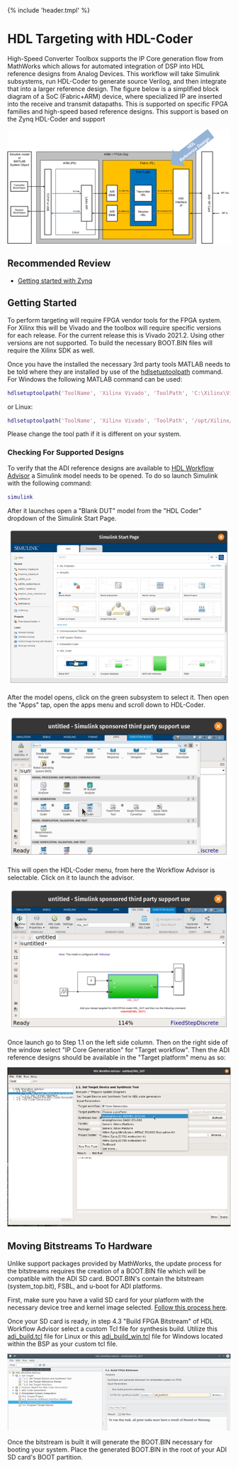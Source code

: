 {% include 'header.tmpl' %}
# HDL Targeting with HDL-Coder

High-Speed Converter Toolbox supports the IP Core generation flow from MathWorks which allows for automated integration of DSP into HDL reference designs from Analog Devices. This workflow will take Simulink subsystems, run HDL-Coder to generate source Verilog, and then integrate that into a larger reference design. The figure below is a simplified block diagram of a SoC (Fabric+ARM) device, where specialized IP are inserted into the receive and transmit datapaths. This is supported on specific FPGA families and high-speed based reference designs. This support is based on the Zynq HDL-Coder and support

<img src="../assets/MATLAB_HDL_Ref_Design.png">

## Recommended Review

- [Getting started with Zynq](https://www.mathworks.com/support/search.html/videos/getting-started-with-zynq-80338.html?fq%5B%5D=asset_type_name:video&fq%5B%5D=category:hdlcoder/index&page=1)

## Getting Started

To perform targeting will require FPGA vendor tools for the FPGA system. For Xilinx this will be Vivado and the toolbox will require specific versions for each release. For the current release this is Vivado 2021.2. Using other versions are not supported. To build the necessary BOOT.BIN files will require the Xilinx SDK as well.

Once you have the installed the necessary 3rd party tools MATLAB needs to be told where they are installed by use of the [hdlsetuptoolpath](https://www.mathworks.com/help/hdlcoder/ref/hdlsetuptoolpath.html) command. For Windows the following MATLAB command can be used:

```matlab
hdlsetuptoolpath('ToolName', 'Xilinx Vivado', 'ToolPath', 'C:\Xilinx\Vivado\2021.2\bin\vivado.bat');
```

or Linux:

```matlab
hdlsetuptoolpath('ToolName', 'Xilinx Vivado', 'ToolPath', '/opt/Xilinx/Vivado/2021.2/bin/vivado');
```

Please change the tool path if it is different on your system.

### Checking For Supported Designs

To verify that the ADI reference designs are available to [HDL Workflow Advisor](https://www.mathworks.com/help/hdlcoder/ug/overview-of-workflows-in-hdl-workflow-advisor.html) a Simulink model needs to be opened. To do so launch Simulink with the following command:

```matlab
simulink
```

After it launches open a "Blank DUT" model from the "HDL Coder" dropdown of the Simulink Start Page.

<img src="../assets/simulink_blank_dut.png">
<!-- <img src="/tmp/HighSpeedConverterToolbox/doc/assets/simulink_blank_dut.png"> -->

After the model opens, click on the green subsystem to select it. Then open the "Apps" tap, open the apps menu and
scroll down to HDL-Coder.

<img src="../assets/simulink_hdl_coder.png">
<!-- <img src="/tmp/HighSpeedConverterToolbox/doc/assets/simulink_hdl_coder.png"> -->

This will open the HDL-Coder menu, from here the Workflow Advisor is selectable. Click on it to launch the advisor.

<img src="../assets/simulink_wa.png">
<!-- <img src="/tmp/HighSpeedConverterToolbox/doc/assets/simulink_wa.png"> -->

Once launch go to Step 1.1 on the left side column. Then on the right side of the window select "IP Core Generation" for "Target workflow". Then the ADI reference designs should be available in the "Target platform" menu as so:

<img src="../assets/hwa_11_crop.png">
<!-- <img src="/tmp/HighSpeedConverterToolbox/doc/assets/hwa_11_crop.png"> -->

## Moving Bitstreams To Hardware

Unlike support packages provided by MathWorks, the update process for the bitstreams requires the creation of a BOOT.BIN file which will be compatible with the ADI SD card. BOOT.BIN's contain the bitstream (system_top.bit), FSBL, and u-boot for ADI platforms.

First, make sure you have a valid SD card for your platform with the necessary device tree and kernel image selected. [Follow this process here](https://wiki.analog.com/resources/tools-software/linux-software/embedded_arm_images).

Once your SD card is ready, in step 4.3 "Build FPGA Bitstream" of HDL Workflow Advisor select a custom Tcl file for synthesis build. Utilize this [adi_build.tcl](https://github.com/analogdevicesinc/HighSpeedConverterToolbox/blob/master/CI/scripts/adi_build.tcl) file for Linux or this [adi_build_win.tcl](https://github.com/analogdevicesinc/HighSpeedConverterToolbox/blob/master/CI/scripts/adi_build_win.tcl) file for Windows located within the BSP as your custom tcl file. 

<img src="../assets/hwa_custom.png">

Once the bitstream is built it will generate the BOOT.BIN necessary for booting your system. Place the generated BOOT.BIN in the root of your ADI SD card's BOOT partition.
